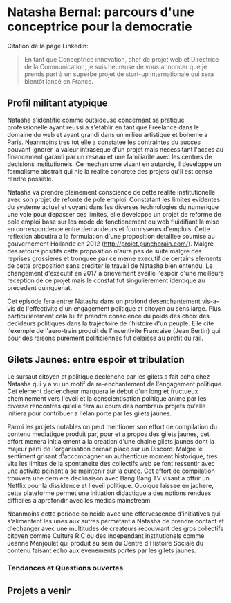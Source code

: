 # Natasha Bernal: parcours d'une conceptrice pour la democratie
Citation de la page Linkedin:
> En tant que Conceptrice innovation, chef de projet web et Directrice de la Communication, je suis heureuse de vous annoncer que je prends part à un superbe projet de start-up internationale qui sera bientôt lancé en France.

## Profil militant atypique
Natasha s'identifie comme outsideuse concernant sa pratique professionelle ayant reussi a s'etablir en tant que Freelance dans le domaine du web et ayant grandi dans un milieu artistique et boheme a Paris. Neanmoins tres tot elle a constatee les contraintes du succes pouvant ignorer la valeur intraseque d'un projet mais necessitant l'acces au financement garanti par un reseau et une familiarite avec les centres de decisions institutionels. Ce mechanisme vivant en autarcie, il developpe un formalisme abstrait qui nie la realite concrete des projets qu'il est cense rendre possible.

Natasha va prendre pleinement conscience de cette realite institutionelle avec son projet de refonte de pole emploi. Constatant les limites evidentes du systeme actuel et voyant dans les diverses technologies du numerique une voie pour depasser ces limites, elle developpe un projet de reforme de pole emploi base sur les mode de fonctionement du web fluidifiant la mise en correspondence entre demandeurs et fournisseurs d'emplois. Cette reflexion aboutira a la formulation d'une proposition detaillee soumise au gouvernement Hollande en 2012 (http://projet.punchbrain.com/). Malgre des retours positifs cette proposition n'aura pas de suite malgre des reprises grossieres et tronquee par ce meme executif de certains elements de cette proposition sans crediter le travail de Natasha bien entendu. Le changement d'executif en 2017 a brievement eveille l'espoir d'une meilleure reception de ce projet mais le constat fut singulierement identique au precedent quinquenat.

Cet episode fera entrer Natasha dans un profond desenchantement vis-a-vis de l'effectivite d'un engagement politique et citoyen au sens large. Plus particulierement cela lui fit prendre conscience du poids des choix des decideurs politiques dans la trajectoire de l'histoire d'un peuple. Elle cite l'exemple de l'aero-train produit de l'inventivite Francaise (Jean Bertin) qui pour des raisons purement politiciennes fut delaisse au profit du rail.
## Gilets Jaunes: entre espoir et tribulation
Le sursaut citoyen et politique declenche par les gilets a fait echo chez Natasha qui y a vu un motif de re-enchantement de l'engagement politique. Cet element declencheur marquera le debut d'un long et fructueux cheminement vers l'eveil et la conscientisation politique anime par les diverse rencontres qu'elle fera au cours des nombreux projets qu'elle initiera pour contribuer a l'elan porte par les gilets jaunes.

Parmi les projets notables on peut mentioner son effort de compilation du contenu mediatique produit par, pour et a propos des gilets jaunes, cet effort menera initialement a la creation d'une chaine gilets jaunes dont la majeur parti de l'organisation prenait place sur un Discord. Malgre le sentiment grisant d'accompagner un authentique moment historique, tres vite les limites de la spontaneite des collectifs web se font ressentir avec une activite peinant a se maintenir sur la duree. Cet effort de compilation trouvera une derniere declinaison avec Bang Bang TV visant a offrir un Netflix pour la dissidence et l'eveil politique. Quoique laissee en jachere, cette plateforme permet une initiation didactique a des notions rendues difficiles a aprofondir avec les medias mainstream. 

Neanmoins cette periode coincide avec une effervescence d'initiatives qui s'alimentent les unes aux autres permetant a Natasha de prendre contact et d'echanger avec une multitudes de createurs recouvrant des gros collectifs citoyen comme Culture RIC ou des independant institutionels comme Jeanne Menjoulet qui produit au sein du Centre d'Histoire Sociale du contenu faisant echo aux evenements portes par les gilets jaunes.  
### Tendances et Questions ouvertes

## Projets a venir
